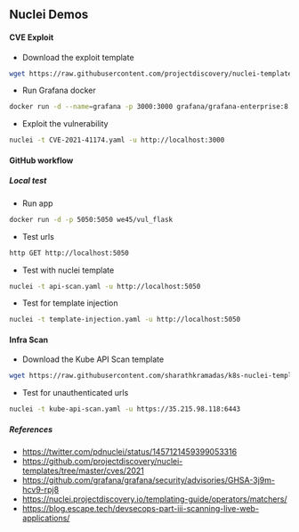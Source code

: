## Nuclei Demos

#### CVE Exploit

* Download the exploit template

```bash
wget https://raw.githubusercontent.com/projectdiscovery/nuclei-templates/master/cves/2021/CVE-2021-41174.yaml
```

* Run Grafana docker

```bash
docker run -d --name=grafana -p 3000:3000 grafana/grafana-enterprise:8.1.0
```

* Exploit the vulnerability

```bash
nuclei -t CVE-2021-41174.yaml -u http://localhost:3000
```


#### GitHub workflow

##### Local test

* Run app

```bash
docker run -d -p 5050:5050 we45/vul_flask
```

* Test urls

```bash
http GET http://localhost:5050
```

* Test with nuclei template

```bash
nuclei -t api-scan.yaml -u http://localhost:5050
```

* Test for template injection

```bash
nuclei -t template-injection.yaml -u http://localhost:5050
```


#### Infra Scan

* Download the Kube API Scan template

```bash
wget https://raw.githubusercontent.com/sharathkramadas/k8s-nuclei-templates/main/kube-api-scan.yaml
```

* Test for unauthenticated urls

```bash
nuclei -t kube-api-scan.yaml -u https://35.215.98.118:6443
```

##### References

* https://twitter.com/pdnuclei/status/1457121459399053316
* https://github.com/projectdiscovery/nuclei-templates/tree/master/cves/2021
* https://github.com/grafana/grafana/security/advisories/GHSA-3j9m-hcv9-rpj8
* https://nuclei.projectdiscovery.io/templating-guide/operators/matchers/
* https://blog.escape.tech/devsecops-part-iii-scanning-live-web-applications/